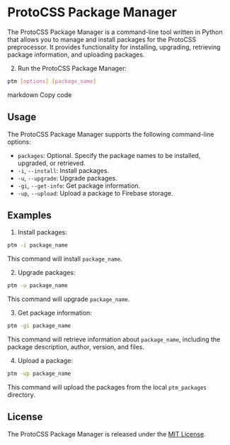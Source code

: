 # ProtoCSS Package Manager

The ProtoCSS Package Manager is a command-line tool written in Python that allows you to manage and install packages for the ProtoCSS preprocessor. It provides functionality for installing, upgrading, retrieving package information, and uploading packages.

2. Run the ProtoCSS Package Manager:

```bash
ptm [options] [package_name]
```
markdown
Copy code

## Usage

The ProtoCSS Package Manager supports the following command-line options:

- `packages`: Optional. Specify the package names to be installed, upgraded, or retrieved.
- `-i`, `--install`: Install packages.
- `-u`, `--upgrade`: Upgrade packages.
- `-gi`, `--get-info`: Get package information.
- `-up`, `--upload`: Upload a package to Firebase storage.

## Examples

1. Install packages:
```bash
ptm -i package_name
```
This command will install `package_name`.

2. Upgrade packages:

```bash
ptm -u package_name
```
This command will upgrade `package_name`.

3. Get package information:

```bash
ptm -gi package_name
```

This command will retrieve information about `package_name`, including the package description, author, version, and files.

4. Upload a package:

```bash
ptm -up package_name
```

This command will upload the packages from the local `ptm_packages` directory.

## License

The ProtoCSS Package Manager is released under the [MIT License](LICENSE).